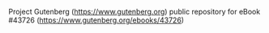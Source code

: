 Project Gutenberg (https://www.gutenberg.org) public repository for eBook #43726 (https://www.gutenberg.org/ebooks/43726)
